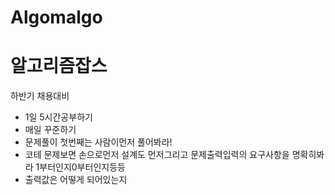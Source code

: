 # Algomalgo
<h1> 알고리즘잡스 </h1>
<p> 하반기 채용대비  </p>

- 1일 5시간공부하기
- 매일 꾸준하기
- 문제풀이 첫번째는 사람이먼저 풀어봐라!
- 코테 문제보면 손으로먼저 설계도 먼저그리고 문제출력입력의 요구사항을 명확히봐라 1부터인지0부터인지등등
- 출력값은 어떻게 되어있는지